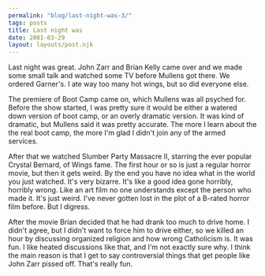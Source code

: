 ```yaml
---
permalink: "blog/last-night-was-3/"
tags: posts
title: Last night was
date: 2001-03-29
layout: layouts/post.njk
---
```


Last night was great. John Zarr and Brian Kelly came over and we made some small talk and watched some TV before Mullens got there. We ordered Garner's. I ate way too many hot wings, but so did everyone else. 

The premiere of Boot Camp came on, which Mullens was all psyched for. Before the show started, I was pretty sure it would be either a watered down version of boot camp, or an overly dramatic version. It was kind of dramatic, but Mullens said it was pretty accurate. The more I learn about the the real boot camp, the more I'm glad I didn't join any of the armed services. 

After that we watched Slumber Party Massacre II, starring the ever popular Crystal Bernard, of Wings fame. The first hour or so is just a regular horror movie, but then it gets weird. By the end you have no idea what in the world you just watched. It's very bizarre. It's like a good idea gone horribly, horribly wrong. Like an art film no one understands except the person who made it. It's just weird. I've never gotten lost in the plot of a B-rated horror film before. But I digress. 

After the movie Brian decided that he had drank too much to drive home. I didn't agree, but I didn't want to force him to drive either, so we killed an hour by discussing organized religion and how wrong Catholicism is. It was fun. I like heated discussions like that, and I'm not exactly sure why. I think the main reason is that I get to say controversial things that get people like John Zarr pissed off. That's really fun.